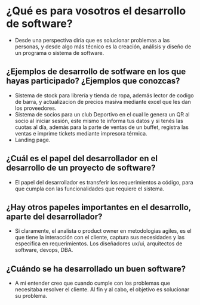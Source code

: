 # ¿Qué es para vosotros el desarrollo de software?

* Desde una perspectiva diría que es solucionar problemas a las personas, y desde algo más técnico es la creación, análisis y diseño de un programa o sistema de software.

## ¿Ejemplos de desarrollo de sotfware en los que hayas participado? ¿Ejemplos que conozcas?

- Sistema de stock para librería y tienda de ropa, además lector de codigo de barra, y actualizacion de precios masiva mediante excel que les dan los proveedores.
- Sistema de socios para un club Deportivo en el cual le genera un QR al socio al iniciar sesión, este mismo te informa tus datos y si tenés las cuotas al día, además para la parte de ventas de un buffet, registra las ventas e imprime tickets mediante impresora térmica.
- Landing page.

## ¿Cuál es el papel del desarrollador en el desarrollo de un proyecto de software?

* El papel del desarrollador es transferir los requerimientos a código, para que cumpla con las funcionalidades que requiere el sistema.

## ¿Hay otros papeles importantes en el desarrollo, aparte del desarrollador?

* Si claramente, el analista o product owner en metodologias agiles, es el que tiene la interacción con el cliente, captura sus necesidades y las especifica en requerimientos. Los diseñadores ux/ui, arquitectos de software, devops, DBA.

## ¿Cuándo se ha desarrollado un buen software?

* A mi entender creo que cuando cumple con los problemas que necesitaba resolver el cliente. Al fin y al cabo, el objetivo es solucionar su problema.
